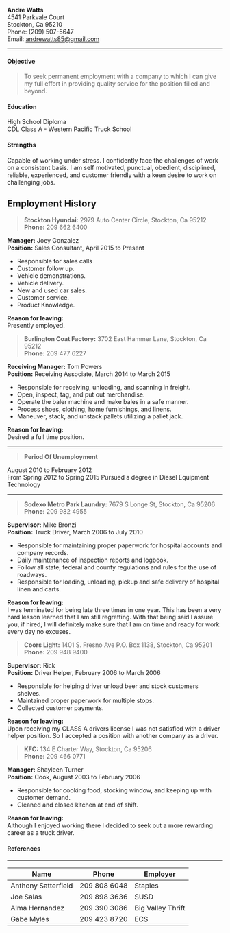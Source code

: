 **Andre Watts**  
4541 Parkvale Court  
Stockton, Ca 95210  
Phone:  (209) 507-5647  
Email: andrewatts85@gmail.com  

---
 
#### Objective  
>To seek permanent employment with a company to which I can give my full effort in providing quality service for the position filled and beyond.
 
#### Education  
High School Diploma  
CDL Class A - Western Pacific Truck School
    
#### Strengths  
Capable of working under stress.  I confidently face the challenges of work on a consistent basis. I am self motivated, punctual, obedient, disciplined, reliable, experienced, and customer friendly with a keen desire to work on challenging jobs. 
 
## Employment History  

>**Stockton Hyundai:** 2979 Auto Center Circle, Stockton, Ca 95212  
>**Phone:** 209 662 6400  

**Manager:** Joey Gonzalez  
**Position:** Sales Consultant, April 2015 to Present  

* Responsible for sales calls
* Customer follow up.
* Vehicle demonstrations.
* Vehicle delivery.
* New and used car sales.
* Customer service.
* Product Knowledge.  

**Reason for leaving:**  
Presently employed.

>**Burlington Coat Factory:** 3702 East Hammer Lane, Stockton, Ca 95212  
>**Phone:** 209 477 6227  

**Receiving Manager:** Tom Powers  
**Position:** Receiving Associate, March 2014 to March 2015  

* Responsible for receiving, unloading, and scanning in freight.  
* Open, inspect, tag, and put out merchandise.  
* Operate the baler machine and make bales in a safe manner.   
* Process shoes, clothing, home furnishings, and linens.  
* Maneuver, stack, and unstack pallets utilizing a pallet jack.  

**Reason for leaving:**  
Desired a full time position.

---

>**Period Of Unemployment**  

August 2010 to February 2012  
From Spring 2012 to Spring 2015 Pursued a degree in Diesel Equipment Technology  

---

>**Sodexo Metro Park Laundry:** 7679 S Longe St, Stockton, Ca 95206  
>**Phone:** 209 982 4955  

**Supervisor:** Mike Bronzi  
**Position:** Truck Driver, March 2006 to July 2010  

* Responsible for maintaining proper paperwork for hospital accounts and company records.
* Daily maintenance of inspection reports and logbook.
* Follow all state, federal and county regulations and rules for the use of roadways.
* Responsible for loading, unloading, pickup and safe delivery of hospital linen and carts.  

**Reason for leaving:**  
I was terminated for being late three times in one year. This has been a very hard lesson learned that I am still regretting. With that being said I assure you, if hired, I will definitely make sure that I am on time and ready for work every day no excuses. 

> **Coors Light:** 1401 S. Fresno Ave P.O. Box 1138, Stockton, Ca 95201  
>**Phone:** 209 948 9400  

**Supervisor:** Rick  
**Position:** Driver Helper, February 2006 to March 2006  
* Responsible for helping driver unload beer and stock customers shelves.
* Maintained proper paperwork for multiple stops.
* Collected customer payments.

**Reason for leaving:**  
Upon receiving my CLASS A drivers license I was not satisfied with a driver helper position. So I accepted a position with another company as a driver.
 
> **KFC:** 134 E Charter Way, Stockton, Ca  95206  
>**Phone:** 209 466 0771  

**Manager:** Shayleen Turner  
**Position:** Cook, August 2003 to February 2006  
* Responsible for cooking food, stocking window, and keeping up with customer demand.
* Cleaned and closed kitchen at end of shift.  

**Reason for leaving:**  
Although I enjoyed working there I decided to seek out a more rewarding career as a truck driver.
 
#### References

---

Name | Phone | Employer  
---|---|---
Anthony Satterfield | 209 808 6048 | Staples
Joe Salas | 209 898 3636 | SUSD
Alma Hernandez | 209 390 3086 | Big Valley Thrift
Gabe Myles | 209 423 8720 | ECS
